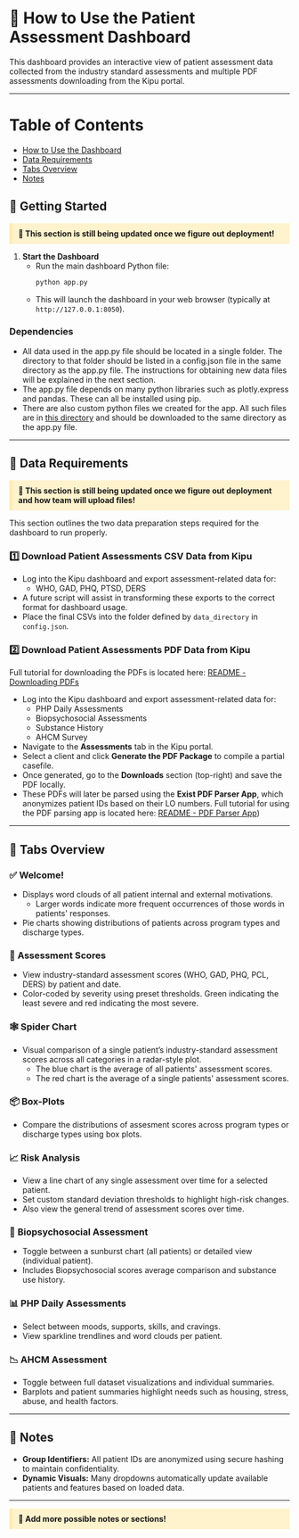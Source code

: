 
# 🧭 How to Use the Patient Assessment Dashboard

This dashboard provides an interactive view of patient assessment data collected from the industry standard assessments and multiple PDF assessments downloading from the Kipu portal. 

---
# Table of Contents

- [How to Use the Dashboard](#how-to-use-the-dashboard)
- [Data Requirements](#data-requirements)
- [Tabs Overview](#tabs-overview)
- [Notes](#notes)

## 🚀 Getting Started

<p style="background-color: #fff3cd; padding: 10px; border-left: 6px solid #ffecb5;">
  <strong>🚧 This section is still being updated once we figure out deployment!</strong>
</p>

1. **Start the Dashboard**
   - Run the main dashboard Python file:
     ```bash
     python app.py
     ```
   - This will launch the dashboard in your web browser (typically at `http://127.0.0.1:8050`).

### Dependencies
- All data used in the app.py file should be located in a single folder. The directory to that folder should be listed in a config.json file in the same directory as the app.py file. The instructions for obtaining new data files will be explained in the next section.
- The app.py file depends on many python libraries such as plotly.express and pandas. These can all be installed using pip.
- There are also custom python files we created for the app. All such files are in [this directory](https://github.com/epanal/uop-capstone-g10/tree/main/dashboard) and should be downloaded to the same directory as the app.py file.

---

## 📁 Data Requirements

<p style="background-color: #fff3cd; padding: 10px; border-left: 6px solid #ffecb5;">
  <strong>🚧 This section is still being updated once we figure out deployment and how team will upload files!</strong>
</p>

This section outlines the two data preparation steps required for the dashboard to run properly.

### 1️⃣ Download Patient Assessments CSV Data from Kipu

- Log into the Kipu dashboard and export assessment-related data for:
  - WHO, GAD, PHQ, PTSD, DERS
- A future script will assist in transforming these exports to the correct format for dashboard usage.
- Place the final CSVs into the folder defined by `data_directory` in `config.json`.
  
### 2️⃣ Download Patient Assessments PDF Data from Kipu 
Full tutorial for downloading the PDFs is located here: [README - Downloading PDFs](https://github.com/epanal/uop-capstone-g10/blob/main/pdf_parsers/parser_app/README%20-%20Downloading%20Assessment%20PDFs.md)
- Log into the Kipu dashboard and export assessment-related data for:
  - PHP Daily Assessments
  - Biopsychosocial Assessments
  - Substance History
  - AHCM Survey
- Navigate to the **Assessments** tab in the Kipu portal.
- Select a client and click **Generate the PDF Package** to compile a partial casefile.
- Once generated, go to the **Downloads** section (top-right) and save the PDF locally.
- These PDFs will later be parsed using the **Exist PDF Parser App**, which anonymizes patient IDs based on their LO numbers. Full tutorial for using the PDF parsing app is located here: [README - PDF Parser App](https://github.com/epanal/uop-capstone-g10/blob/main/pdf_parsers/parser_app/README%20-%20Parsing%20Assessment%20PDFs%20to%20CSVs.md))

---

## 🧩 Tabs Overview

### ✅ **Welcome!**
- Displays word clouds of all patient internal and external motivations.
  - Larger words indicate more frequent occurrences of those words in patients' responses.
- Pie charts showing distributions of patients across program types and discharge types.

### 🔢 **Assessment Scores**
- View industry-standard assessment scores (WHO, GAD, PHQ, PCL, DERS) by patient and date.
- Color-coded by severity using preset thresholds. Green indicating the least severe and red indicating the most severe.

### 🕸️ **Spider Chart**
- Visual comparison of a single patient’s industry-standard assessment scores across all categories in a radar-style plot.
  - The blue chart is the average of all patients' assessment scores.
  - The red chart is the average of a single patients' assessment scores.

### 📦 **Box-Plots**
- Compare the distributions of assesment scores across program types or discharge types using box plots.

### 📈 **Risk Analysis**
- View a line chart of any single assessment over time for a selected patient.
- Set custom standard deviation thresholds to highlight high-risk changes.
- Also view the general trend of assessment scores over time.

### 🏥 **Biopsychosocial Assessment**
- Toggle between a sunburst chart (all patients) or detailed view (individual patient).
- Includes Biopsychosocial scores average comparison and substance use history.

### 📊 **PHP Daily Assessments**
- Select between moods, supports, skills, and cravings.
- View sparkline trendlines and word clouds per patient.

### 📉 **AHCM Assessment**
- Toggle between full dataset visualizations and individual summaries.
- Barplots and patient summaries highlight needs such as housing, stress, abuse, and health factors.

---

## 📝 Notes

- **Group Identifiers:** All patient IDs are anonymized using secure hashing to maintain confidentiality.
- **Dynamic Visuals:** Many dropdowns automatically update available patients and features based on loaded data.

---
<p style="background-color: #fff3cd; padding: 10px; border-left: 6px solid #ffecb5;">
  <strong>🚧 Add more possible notes or sections!</strong>
</p>
